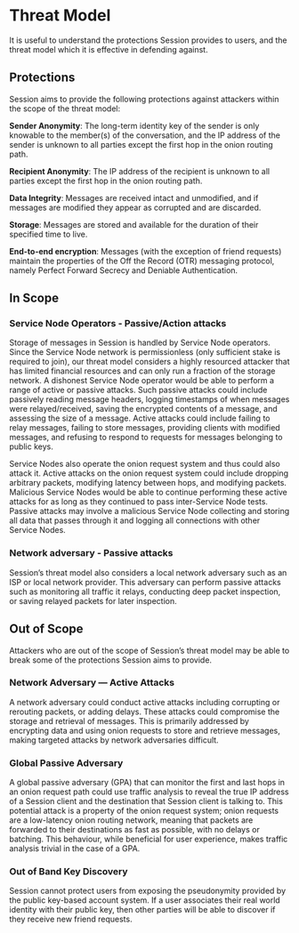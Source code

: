 # Threat Model 

It is useful to understand the protections Session provides to users, and the threat model which it is effective in defending against.

## Protections

Session aims to provide the following protections against attackers within the scope of the threat model:

**Sender Anonymity**: The long-term identity key of the sender is only knowable to the member(s) of the conversation, and the IP address of the sender is unknown to all parties except the first hop in the onion routing path.

**Recipient Anonymity**: The IP address of the recipient is unknown to all parties except the first hop in the onion routing path.

**Data Integrity**: Messages are received intact and unmodified, and if messages are modified they appear as corrupted and are discarded.

**Storage**: Messages are stored and available for the duration of their specified time to live.

**End-to-end encryption**: Messages (with the exception of friend requests) maintain the properties of the Off the Record (OTR) messaging protocol, namely Perfect Forward Secrecy and Deniable Authentication.

## In Scope

### Service Node Operators - Passive/Action attacks

Storage of messages in Session is handled by Service Node operators. Since the Service Node network is permissionless (only sufficient stake is required to join), our threat model considers a highly resourced attacker that has limited financial resources and can only run a fraction of the storage network. A dishonest Service Node operator would be able to perform a range of active or passive attacks. Such passive attacks could include passively reading message headers, logging timestamps of when messages were relayed/received, saving the encrypted contents of a message, and assessing the size of a message. Active attacks could include failing to relay messages, failing to store messages, providing clients with modified messages, and refusing to respond to requests for messages belonging to public keys. 

Service Nodes also operate the onion request system and thus could also attack it. Active attacks on the onion request system could include dropping arbitrary packets, modifying latency between hops, and modifying packets. Malicious Service Nodes would be able to continue performing these active attacks for as long as they continued to pass inter-Service Node tests. Passive attacks may involve a malicious Service Node collecting and storing all data that passes through it and logging all connections with other Service Nodes. 

### Network adversary - Passive attacks

Session’s threat model also considers a local network adversary such as an ISP or local network provider. This adversary can perform passive attacks such as monitoring all traffic it relays, conducting deep packet inspection, or saving relayed packets for later inspection.

## Out of Scope 

Attackers who are out of the scope of Session’s threat model may be able to break some of the protections Session aims to provide. 

### Network Adversary — Active Attacks 

A network adversary could conduct active attacks including corrupting or rerouting packets, or adding delays. These attacks could compromise the storage and retrieval of messages. This is primarily addressed by encrypting data and using onion requests to store and retrieve messages, making targeted attacks by network adversaries difficult.

### Global Passive Adversary

A global passive adversary (GPA) that can monitor the first and last hops in an onion request path could use traffic analysis to reveal the true IP address of a Session client and the destination that Session client is talking to. This potential attack is a property of the onion request system; onion requests are a low-latency onion routing network, meaning that packets are forwarded to their destinations as fast as possible, with no delays or batching. This behaviour, while beneficial for user experience, makes traffic analysis trivial in the case of a GPA.

### Out of Band Key Discovery 

Session cannot protect users from exposing the pseudonymity provided by the public key-based account system. If a user associates their real world identity with their public key, then other parties will be able to discover if they receive new friend requests.